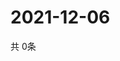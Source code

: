 # 2021-12-06
  共 0条

  <!-- BEGIN -->
  <!-- 最后更新时间Mon Dec 06 2021 14:03:31 GMT+0000 (Coordinated Universal Time) -->
  
  <!-- END -->
  
  